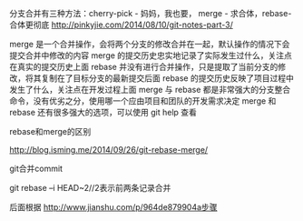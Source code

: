 分支合并有三种方法：cherry-pick - 妈妈，我也要， merge - 求合体，rebase-合体更彻底
http://pinkyjie.com/2014/08/10/git-notes-part-3/



merge 是一个合并操作，会将两个分支的修改合并在一起，默认操作的情况下会提交合并中修改的内容
merge 的提交历史忠实地记录了实际发生过什么，关注点在真实的提交历史上面
rebase 并没有进行合并操作，只是提取了当前分支的修改，将其复制在了目标分支的最新提交后面
rebase 的提交历史反映了项目过程中发生了什么，关注点在开发过程上面
merge 与 rebase 都是非常强大的分支整合命令，没有优劣之分，使用哪一个应由项目和团队的开发需求决定
merge 和 rebase 还有很多强大的选项，可以使用 git help <command> 查看


rebase和merge的区别


http://blog.isming.me/2014/09/26/git-rebase-merge/



git合并commit


git rebase –i HEAD~2//2表示前两条记录合并



后面根据
http://www.jianshu.com/p/964de879904a步骤